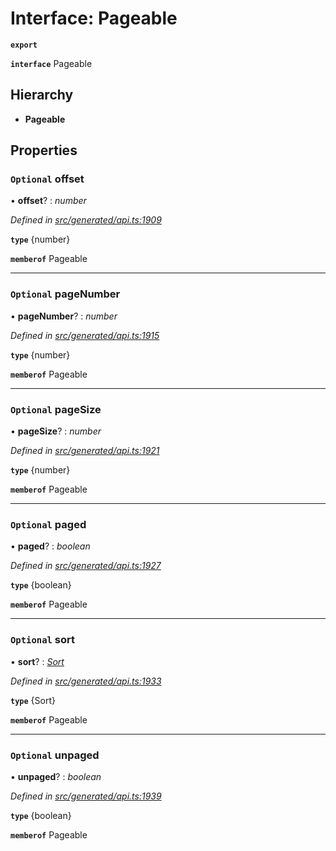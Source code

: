 # Interface: Pageable

**`export`** 

**`interface`** Pageable

## Hierarchy

* **Pageable**

## Properties

### `Optional` offset

• **offset**? : *number*

*Defined in [src/generated/api.ts:1909](https://github.com/mailslurp/mailslurp-client-ts-js/blob/6b83217/src/generated/api.ts#L1909)*

**`type`** {number}

**`memberof`** Pageable

___

### `Optional` pageNumber

• **pageNumber**? : *number*

*Defined in [src/generated/api.ts:1915](https://github.com/mailslurp/mailslurp-client-ts-js/blob/6b83217/src/generated/api.ts#L1915)*

**`type`** {number}

**`memberof`** Pageable

___

### `Optional` pageSize

• **pageSize**? : *number*

*Defined in [src/generated/api.ts:1921](https://github.com/mailslurp/mailslurp-client-ts-js/blob/6b83217/src/generated/api.ts#L1921)*

**`type`** {number}

**`memberof`** Pageable

___

### `Optional` paged

• **paged**? : *boolean*

*Defined in [src/generated/api.ts:1927](https://github.com/mailslurp/mailslurp-client-ts-js/blob/6b83217/src/generated/api.ts#L1927)*

**`type`** {boolean}

**`memberof`** Pageable

___

### `Optional` sort

• **sort**? : *[Sort](_generated_api_.sort.md)*

*Defined in [src/generated/api.ts:1933](https://github.com/mailslurp/mailslurp-client-ts-js/blob/6b83217/src/generated/api.ts#L1933)*

**`type`** {Sort}

**`memberof`** Pageable

___

### `Optional` unpaged

• **unpaged**? : *boolean*

*Defined in [src/generated/api.ts:1939](https://github.com/mailslurp/mailslurp-client-ts-js/blob/6b83217/src/generated/api.ts#L1939)*

**`type`** {boolean}

**`memberof`** Pageable

